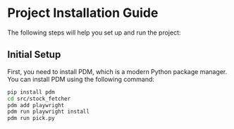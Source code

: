 # Project Installation Guide

The following steps will help you set up and run the project:

## Initial Setup

First, you need to install PDM, which is a modern Python package manager. You can install PDM using the following command:

```bash
pip install pdm
cd src/stock_fetcher
pdm add playwright
pdm run playwright install
pdm run pick.py
```
